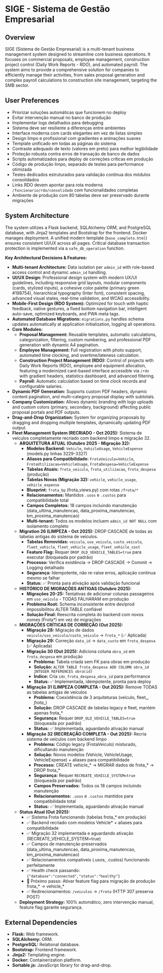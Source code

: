 # SIGE - Sistema de Gestão Empresarial

## Overview
SIGE (Sistema de Gestão Empresarial) is a multi-tenant business management system designed to streamline core business operations. It focuses on commercial proposals, employee management, construction project control (Daily Work Reports - RDO), and automated payroll. The system aims to provide a comprehensive solution for companies to efficiently manage their activities, from sales proposal generation and complex payroll calculations to construction site management, targeting the SMB sector.

## User Preferences
- Priorizar soluções automáticas que funcionem no deploy
- Evitar intervenção manual no banco de produção
- Implementar logs detalhados para debugging
- Sistema deve ser resiliente a diferenças entre ambientes
- Interface moderna com cards elegantes em vez de listas simples
- Design limpo e profissional com gradientes e animações suaves
- Template unificado em todas as páginas do sistema
- Contraste adequado de texto (valores em preto) para melhor legibilidade
- Proteção robusta contra erros de transação de banco de dados
- Scripts automatizados para deploy de correções críticas em produção
- Código de produção limpo, separado de testes para performance otimizada
- Testes dedicados estruturados para validação contínua dos módulos consolidados
- Links RDO devem apontar para rota moderna `/funcionario/rdo/consolidado` com funcionalidades completas
- Ambiente de produção com 80 tabelas deve ser preservado durante migrações

## System Architecture
The system utilizes a Flask backend, SQLAlchemy ORM, and PostgreSQL database, with Jinja2 templates and Bootstrap for the frontend. Docker manages deployment. A unified modern template (`base_completo.html`) ensures consistent UI/UX across all pages. Critical database transaction protection is implemented via a `safe_db_operation` function.

**Key Architectural Decisions & Features:**
-   **Multi-tenant Architecture:** Data isolation per `admin_id` with role-based access control and dynamic `admin_id` handling.
-   **UI/UX Design:** Professional design system with modern UX/UI guidelines, including responsive grid layouts, modular components (cards, stylized inputs), a cohesive color palette (primary green #198754), hierarchical typography (Inter font), consistent spacing, advanced visual states, real-time validation, and WCAG accessibility.
-   **Mobile-First Design (RDO System):** Optimized for touch with haptic feedback, native gestures, a fixed bottom navigation bar, intelligent auto-save, optimized keyboards, and PWA meta tags.
-   **Automated Database Migrations:** `migrations.py` handles schema updates automatically at application initialization, logging all operations.
-   **Core Modules:**
    -   **Proposal Management:** Reusable templates, automatic calculations, categorization, filtering, custom numbering, and professional PDF generation with dynamic A4 pagination.
    -   **Employee Management:** Full registration with photo support, automated time clocking, and overtime/lateness calculation.
    -   **Construction Project Management (RDO):** Control of projects with Daily Work Reports (RDO), employee and equipment allocation, featuring a modernized card-based interface accessible via `/rdo` with gradient headers, statistics dashboard, and advanced filtering.
    -   **Payroll:** Automatic calculation based on time clock records and configurable salaries.
-   **Dynamic PDF Generation:** Supports custom PDF headers, dynamic content pagination, and multi-category proposal display with subtotals.
-   **Company Customization:** Allows dynamic branding with logo uploads and custom colors (primary, secondary, background) affecting public proposal portals and PDF outputs.
-   **Drag-and-Drop Organization:** System for organizing proposals by dragging and dropping multiple templates, dynamically updating PDF output.
-   **Fleet Management System (RECRIADO - Oct 2025):** Sistema de veículos completamente recriado com backend limpo e migração 32.
    -   **ARQUITETURA ATUAL (Outubro 2025 - Migração 32):**
        - **Modelos Backend:** `Vehicle`, `VehicleUsage`, `VehicleExpense` (models.py linhas 3229-3327)
        - **Aliases para Compatibilidade:** `FrotaVeiculo=Vehicle`, `FrotaUtilizacao=VehicleUsage`, `FrotaDespesa=VehicleExpense`
        - **Tabelas Atuais:** `frota_veiculo`, `frota_utilizacao`, `frota_despesa` (produção)
        - **Tabelas Novas (Migração 32):** `vehicle`, `vehicle_usage`, `vehicle_expense`
        - **Blueprint:** `frota_bp` (frota_views.py) com rotas `/frota/*`
        - **Relacionamentos:** Mantidos `.usos` e `.custos` para compatibilidade total
        - **Campos Completos:** 18 campos incluindo manutenção (data_ultima_manutencao, data_proxima_manutencao, km_proxima_manutencao)
        - **Multi-tenant:** Todos os modelos incluem `admin_id NOT NULL` com isolamento completo
    -   **Migration 26 (LIMPEZA - Oct 2025):** DROP CASCADE de todas as tabelas antigas do sistema de veículos.
        - **Tabelas Removidas:** `veiculo`, `uso_veiculo`, `custo_veiculo`, `fleet_vehicle`, `fleet_vehicle_usage`, `fleet_vehicle_cost`
        - **Feature Flag:** Requer `DROP_OLD_VEHICLE_TABLES=true` para executar (bloqueada por padrão)
        - **Processo:** Verifica existência → DROP CASCADE → Commit → Logging detalhado
        - **Segurança:** Idempotente, não re-raise erros, aplicação continua mesmo se falhar
        - **Status:** ✅ Pronta para ativação após validação funcional
    -   **HISTÓRICO DE MIGRAÇÕES ANTIGAS (Outubro 2025):**
        - **Migrações 20-25:** Tentativas de adicionar colunas passageiros em `uso_veiculo` - TODAS FALHARAM em produção
        - **Problema Root:** Schema inconsistente entre dev/prod impossibilitou ALTER TABLE confiável
        - **Solução Final:** Reescrita completa do backend com novos nomes (Frota*) em vez de migrações
    -   **MIGRAÇÕES CRÍTICAS DE CORREÇÃO (Out 2025):**
        - **Migração 28:** Migração de dados `veiculo/uso_veiculo/custo_veiculo` → `frota_*` (✅ Aplicada)
        - **Migração 29:** Correção `data_id` → `data_custo` em `frota_despesa` (✅ Aplicada)
        - **Migração 30 (Out 2025):** Adiciona coluna `obra_id` em `frota_despesa` em produção
            - **Problema:** Tabela criada sem FK para obras em produção
            - **Solução:** `ALTER TABLE frota_despesa ADD COLUMN obra_id INTEGER REFERENCES obra(id)`
            - **Índice:** Cria `idx_frota_despesa_obra_id` para performance
            - **Status:** ✅ Implementada, idempotente, pronta para deploy
        - **Migração 31 (LIMPEZA COMPLETA - Out 2025):** Remove TODAS as tabelas antigas de veículos
            - **Problema:** Coexistência de 3 arquiteturas (veiculo, fleet_*, frota_*)
            - **Solução:** DROP CASCADE de tabelas legacy e fleet, mantém apenas frota_*
            - **Segurança:** Requer `DROP_OLD_VEHICLE_TABLES=true` (bloqueada por padrão)
            - **Status:** ✅ Implementada, aguardando ativação manual
        - **Migração 32 (RECREAÇÃO COMPLETA - Out 2025):** Recria sistema de veículos com backend limpo
            - **Problema:** Código legacy (FrotaVeiculo) misturado, dificultando manutenção
            - **Solução:** Novos modelos (Vehicle, VehicleUsage, VehicleExpense) + aliases para compatibilidade
            - **Processo:** CREATE vehicle_* → MIGRAR dados de frota_* → DROP frota_*
            - **Segurança:** Requer `RECREATE_VEHICLE_SYSTEM=true` (bloqueada por padrão)
            - **Campos Preservados:** Todos os 18 campos incluindo manutenção
            - **Relacionamentos:** `.usos` e `.custos` mantidos para compatibilidade total
            - **Status:** ✅ Implementada, aguardando ativação manual
    -   **Status Atual (Out 2025):**
        - ✅ Sistema Frota funcionando (tabelas frota_* em produção)
        - ✅ Backend recriado com modelos Vehicle* + aliases para compatibilidade
        - ✅ Migração 32 implementada e aguardando ativação (RECREATE_VEHICLE_SYSTEM=true)
        - ✅ Campos de manutenção preservados (data_ultima_manutencao, data_proxima_manutencao, km_proxima_manutencao)
        - ✅ Relacionamentos compatíveis (.usos, .custos) funcionando perfeitamente
        - ✅ Health check passando: `{"database":"connected","status":"healthy"}`
        - 🎯 Próximo passo: Ativar feature flag para migração de produção frota_* → vehicle_*
        - ✅ Redirecionamentos: `/veiculos` → `/frota` (HTTP 307 preserva POST)
    -   **Deployment Strategy:** 100% automático, zero intervenção manual, feature flag garante segurança.

## External Dependencies
-   **Flask:** Web framework.
-   **SQLAlchemy:** ORM.
-   **PostgreSQL:** Relational database.
-   **Bootstrap:** Frontend framework.
-   **Jinja2:** Templating engine.
-   **Docker:** Containerization platform.
-   **Sortable.js:** JavaScript library for drag-and-drop.